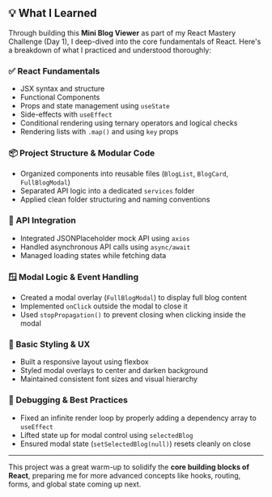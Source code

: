 ## 💡 What I Learned

Through building this **Mini Blog Viewer** as part of my React Mastery Challenge (Day 1), I deep-dived into the core fundamentals of React. Here's a breakdown of what I practiced and understood thoroughly:

### ✅ React Fundamentals
- JSX syntax and structure
- Functional Components
- Props and state management using `useState`
- Side-effects with `useEffect`
- Conditional rendering using ternary operators and logical checks
- Rendering lists with `.map()` and using `key` props

### 📦 Project Structure & Modular Code
- Organized components into reusable files (`BlogList`, `BlogCard`, `FullBlogModal`)
- Separated API logic into a dedicated `services` folder
- Applied clean folder structuring and naming conventions

### 🔗 API Integration
- Integrated JSONPlaceholder mock API using `axios`
- Handled asynchronous API calls using `async/await`
- Managed loading states while fetching data

### 🪟 Modal Logic & Event Handling
- Created a modal overlay (`FullBlogModal`) to display full blog content
- Implemented `onClick` outside the modal to close it
- Used `stopPropagation()` to prevent closing when clicking inside the modal

### 🎨 Basic Styling & UX
- Built a responsive layout using flexbox
- Styled modal overlays to center and darken background
- Maintained consistent font sizes and visual hierarchy

### 🧠 Debugging & Best Practices
- Fixed an infinite render loop by properly adding a dependency array to `useEffect`
- Lifted state up for modal control using `selectedBlog`
- Ensured modal state (`setSelectedBlog(null)`) resets cleanly on close

---

This project was a great warm-up to solidify the **core building blocks of React**, preparing me for more advanced concepts like hooks, routing, forms, and global state coming up next.


